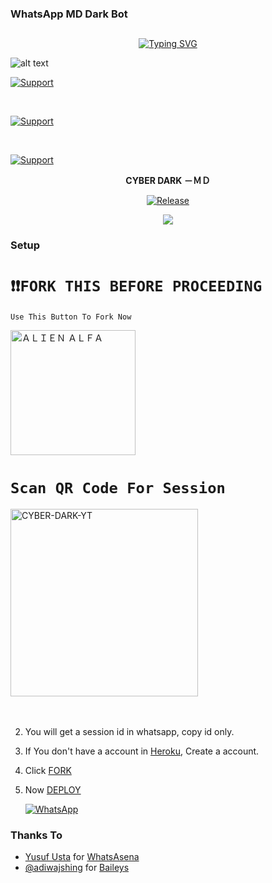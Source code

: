 ### WhatsApp MD Dark Bot 
## <!-- Typing SVG -->
<p align="center">
    <a href="https://github.com/CYBER-DARK-YT">
        <img
src="https://readme-typing-svg.herokuapp.com/?size=35&width=800&lines=Dark-bot+by+CYBER-DARK-YT"
            alt="Typing SVG"
        />
    </a>
</p>

![alt text](https://i.imgur.com/HLeNuO2.jpeg)


<!--



<p align="center">
  <a href="https://github.com/CYBER-DARK-YT"><img title="Support" src="https://img.shields.io/badge/⚠️INFO-fixing%20This%20reop/%20it%20will%20be%20public%20from%2010pm-cyan.svg?style=for-the-badge&logo=xcode" /></a>
</p>




 -->



<p align="left">
  <a href="https://github.com/CYBER-DARK-YT"><img title="Support" src="https://img.shields.io/badge/maintained-yes-cyan.svg?style=for-the-badge&logo=xcode" /></a>
</p>






<br>
<p align="left">
  <a href="https://github.com/CYBER-DARK-YT"><img title="Support" src="https://img.shields.io/badge/current%20Status-Updates%20Are%20coming%20soon!-orange.svg?style=for-the-badge&logo=xcode" /></a>
</p>
<br>
<p align="left">
  <a href="https://github.com/CYBER-DARK-YT"><img title="Support" src="https://img.shields.io/badge/next%20update-undefined!-green.svg?style=for-the-badge&logo=xcode" /></a>
</p>



<!---->




<p align="center">
  
</p>


<p align="center">
<strong>CYBER DARK －ＭＤ</strong>
</p>

<p align="center">
  <a href="https://github.com/CYBER-DARK-YT"><img title="Release" src="https://img.shields.io/badge/Release-beta%20v1-cyan.svg?style=for-the-badge&logo=appveyor" /></a>
</p>


<p align="center">
<a href="https://app.fossa.com/projects/git%2Bgithub.com%2CYBER-DARK-YT%2FWhatsAppBot-MD?ref=badge_small" alt="FOSSA Status"><img src="https://app.fossa.com/api/projects/git%2Bgithub.com%2FCYBER-DARK-YT%2FWhatsAppBot-MD.svg?type=small"/></a>
</p>

### Setup


# `❗❗FORK THIS BEFORE PROCEEDING`
 
 `Use This Button To Fork Now`
  
  <a href="https://github.com/CYBER-DARK-YT/whatsapp-bot-md/fork"><img title="ＡＬＩＥＮ ＡＬＦＡ" src="https://github.com/Alien-alfa/Alien-alfa/blob/beta/img/pngegg.png?raw=true" width="200"></a>
<br>

# `Scan QR Code For Session`
 
<a href="https://alien-alfa-md.up.railway.app"><img title="CYBER-DARK-YT" src="https://repl.it/badge/github/quiec/whatsasena" width="300"></a>
  <br><br><br>

2. You will get a session id in whatsapp, copy id only.
3. If You don't have a account in [Heroku](https://signup.heroku.com/), Create a account.
4. Click [FORK](https://github.com/CYBER-DARK-YT/whatsapp-bot-md/fork)
5. Now [DEPLOY](https://levanter.up.railway.app/dmd)

   <a href="https://chat.whatsapp.com/Jl6U29pBwmWLG3OOOfdPPt"><img alt="WhatsApp" src="https://img.shields.io/badge/-Whatsapp%20Group-lightgrey?style=for-the-badge&logo=whatsapp&logoColor=white"/></a>

### Thanks To

- [Yusuf Usta](https://github.com/Quiec) for [WhatsAsena](https://github.com/yusufusta/WhatsAsena)
- [@adiwajshing](https://github.com/adiwajshing) for [Baileys](https://github.com/adiwajshing/Baileys)
